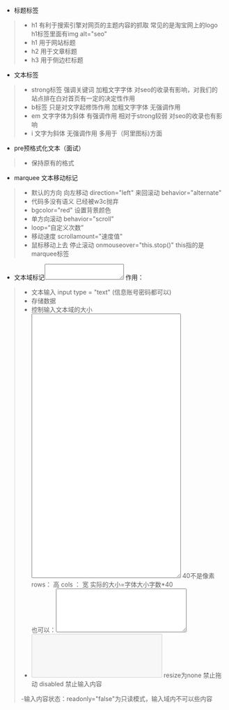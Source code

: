 - 标题标签
> - h1 有利于搜索引擎对网页的主题内容的抓取 常见的是淘宝网上的logo  h1标签里面有img alt="seo"
> - h1 用于网站标题
> - h2 用于文章标题
> - h3 用于侧边栏标题
- 文本标签
> - strong标签 强调关键词 加粗文字字体 对seo的收录有影响，对我们的站点排在白对首页有一定的决定性作用
> - b标签 只是对文字起修饰作用 加粗文字字体 无强调作用
> - em 文字字体为斜体 有强调作用 相对于strong较弱 对seo的收录也有影响
> - i 文字为斜体 无强调作用 多用于（阿里图标)方面 

- pre预格式化文本（面试）
> - 保持原有的格式 

- marquee 文本移动标记 
> - 默认的方向 向左移动 direction="left" 来回滚动 behavior="alternate" 
> - 代码多没有语义 已经被w3c抛弃
> - bgcolor="red" 设置背景颜色
> - 单方向滚动 behavior="scroll"
> - loop=“自定义次数”
> - 移动速度 scrollamount="速度值"
> - 鼠标移动上去 停止滚动 onmouseover="this.stop()" this指的是marquee标签


- 文本域标记<textarea></textarea>  作用：
> - 文本输入 input type = "text" (信息账号密码都可以)
> - 存储数据
> - 控制输入文本域的大小 <textarea rows="40" cols="40"></textarea> 40不是像素 rows： 高  cols ： 宽 实际的大小=字体大小字数*40  
也可以：<textarea style="width: 300px;height: 100px"></textarea>
> - <textarea style="width: 300px;height: 100px;resize: none" disabled></textarea> resize为none 禁止拖动 disabled 禁止输入内容
> -输入内容状态：readonly="false"为只读模式，输入域内不可以些内容